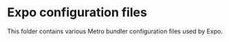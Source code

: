 # Expo configuration files
This folder contains various Metro bundler configuration files used by Expo.
